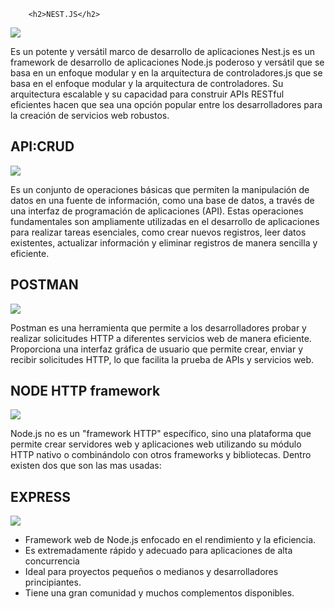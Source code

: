 		<h2>NEST.JS</h2>

![](https://cdn.gfourmis.co/wp-content/uploads/2021/04/30085723/nestjs-black.png)

<p>
Es un potente y versátil marco de desarrollo de aplicaciones Nest.js es un framework de desarrollo de aplicaciones Node.js poderoso y versátil que se basa en un enfoque modular y en la arquitectura de controladores.js que se basa en el enfoque modular y la arquitectura de controladores. Su arquitectura escalable y su capacidad para construir APIs RESTful eficientes hacen que sea una opción popular entre los desarrolladores para la creación de servicios web robustos.
</p>

<h2>API:CRUD</h2>

![](https://www.testingdocs.com/wp-content/uploads/CRUD-Operations-Rest-API.png)

<p>
Es un conjunto de operaciones básicas que permiten la manipulación de datos en una fuente de información, como una base de datos, a través de una interfaz de programación de aplicaciones (API). Estas operaciones fundamentales son ampliamente utilizadas en el desarrollo de aplicaciones para realizar tareas esenciales, como crear nuevos registros, leer datos existentes, actualizar información y eliminar registros de manera sencilla y eficiente.
</p>

<h2>POSTMAN</h2>

![](https://assets.apidog.com/blog/2023/04/postman-logo.png)

<p>
Postman es una herramienta que permite a los desarrolladores probar y realizar solicitudes HTTP a diferentes servicios web de manera eficiente. Proporciona una interfaz gráfica de usuario que permite crear, enviar y recibir solicitudes HTTP, lo que facilita la prueba de APIs y servicios web.
</p>

<h2>NODE HTTP framework</h2>

![](https://images.clickittech.com/2020/wp-content/uploads/2022/02/28224925/Nodejs-Frameworks-86.jpg)

<p>
Node.js no es un "framework HTTP" específico, sino una plataforma que permite crear servidores web y aplicaciones web utilizando su módulo HTTP nativo o combinándolo con otros frameworks y bibliotecas. Dentro existen dos que son las mas usadas:
</p>

<h2>EXPRESS</h2>

![](https://www.jacobsoft.com.mx/wp-content/uploads/2020/04/node-js-736399_960_720-2.png)

<ul>
<li>Framework web de Node.js enfocado en el rendimiento y la eficiencia.</li>
<li>Es extremadamente rápido y adecuado para aplicaciones de alta concurrencia</li>
<li>Ideal para proyectos pequeños o medianos y desarrolladores principiantes.</li>
<li>Tiene una gran comunidad y muchos complementos disponibles.</li>
</ul>
